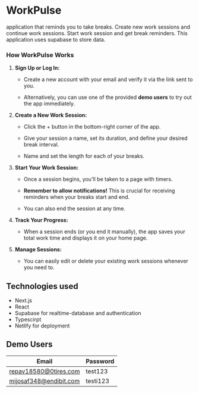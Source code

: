 # WorkPulse
application that reminds you to take breaks. Create new work sessions and continue work sessions. Start work session and get break reminders. This application uses supabase to store data.

### How WorkPulse Works

1.  **Sign Up or Log In:**
    
    *   Create a new account with your email and verify it via the link sent to you.
        
    *   Alternatively, you can use one of the provided **demo users** to try out the app immediately.
        
2.  **Create a New Work Session:**
    
    *   Click the + button in the bottom-right corner of the app.
        
    *   Give your session a name, set its duration, and define your desired break interval.
        
    *   Name and set the length for each of your breaks.
        
3.  **Start Your Work Session:**
    
    *   Once a session begins, you'll be taken to a page with timers.
        
    *   **Remember to allow notifications!** This is crucial for receiving reminders when your breaks start and end.
        
    *   You can also end the session at any time.
        
4.  **Track Your Progress:**
    
    *   When a session ends (or you end it manually), the app saves your total work time and displays it on your home page.
        
5.  **Manage Sessions:**
    
    *   You can easily edit or delete your existing work sessions whenever you need to.

## Technologies used
* Next.js
* React
* Supabase for realtime-database and authentication
* Typescirpt
* Netlify for deployment

## Demo Users

| Email    | Password |
| -------- | ------- |
| repav18580@0tires.com  | test123    |
| mijosaf348@endibit.com | testi123   |
